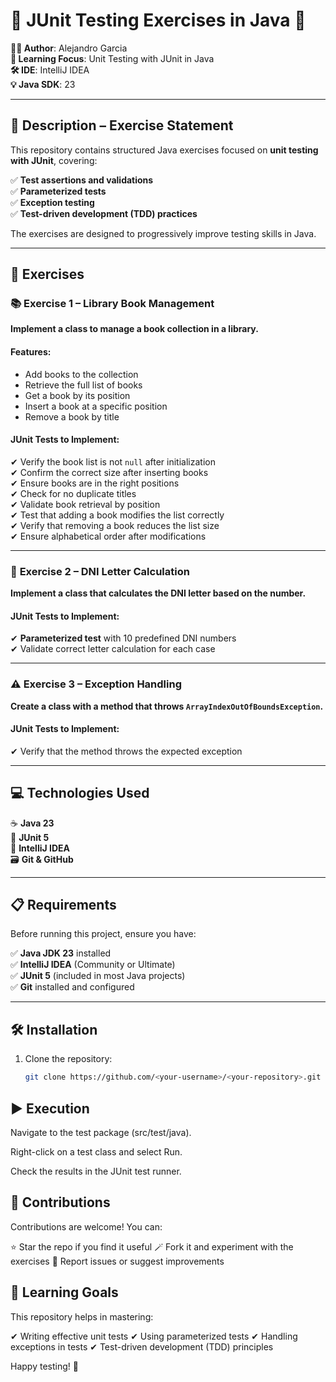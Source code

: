 # 🧪 JUnit Testing Exercises in Java 🚀  

**👨‍💻 Author**: Alejandro Garcia  
**🧠 Learning Focus**: Unit Testing with JUnit in Java  
**🛠️ IDE**: IntelliJ IDEA  
**💡 Java SDK**: 23  

---

## 📄 **Description – Exercise Statement**  
This repository contains structured Java exercises focused on **unit testing with JUnit**, covering:  

✅ **Test assertions and validations**  
✅ **Parameterized tests**  
✅ **Exception testing**  
✅ **Test-driven development (TDD) practices**  

The exercises are designed to progressively improve testing skills in Java.  

---

## 📘 **Exercises**  

### 📚 **Exercise 1 – Library Book Management**  
**Implement a class to manage a book collection in a library.**  

#### **Features:**  
- Add books to the collection  
- Retrieve the full list of books  
- Get a book by its position  
- Insert a book at a specific position  
- Remove a book by title  

#### **JUnit Tests to Implement:**  
✔ Verify the book list is not `null` after initialization  
✔ Confirm the correct size after inserting books  
✔ Ensure books are in the right positions  
✔ Check for no duplicate titles  
✔ Validate book retrieval by position  
✔ Test that adding a book modifies the list correctly  
✔ Verify that removing a book reduces the list size  
✔ Ensure alphabetical order after modifications  

---

### 🔢 **Exercise 2 – DNI Letter Calculation**  
**Implement a class that calculates the DNI letter based on the number.**  

#### **JUnit Tests to Implement:**  
✔ **Parameterized test** with 10 predefined DNI numbers  
✔ Validate correct letter calculation for each case  

---

### ⚠️ **Exercise 3 – Exception Handling**  
**Create a class with a method that throws `ArrayIndexOutOfBoundsException`.**  

#### **JUnit Tests to Implement:**  
✔ Verify that the method throws the expected exception  

---

## 💻 **Technologies Used**  
☕ **Java 23**  
🧪 **JUnit 5**  
🧠 **IntelliJ IDEA**  
🗃️ **Git & GitHub**  

---

## 📋 **Requirements**  
Before running this project, ensure you have:  

✅ **Java JDK 23** installed  
✅ **IntelliJ IDEA** (Community or Ultimate)  
✅ **JUnit 5** (included in most Java projects)  
✅ **Git** installed and configured  

---

## 🛠️ **Installation**  
1. Clone the repository:  
   ```bash
   git clone https://github.com/<your-username>/<your-repository>.git

## ▶️ Execution
  Navigate to the test package (src/test/java).

  Right-click on a test class and select Run.

  Check the results in the JUnit test runner.

## 🤝 **Contributions**
  Contributions are welcome! You can:

  ⭐ Star the repo if you find it useful
  🪄 Fork it and experiment with the exercises
  🐞 Report issues or suggest improvements

## 🎯 **Learning Goals**
  This repository helps in mastering:

  ✔ Writing effective unit tests
  ✔ Using parameterized tests
  ✔ Handling exceptions in tests
  ✔ Test-driven development (TDD) principles

  Happy testing! 🚀
